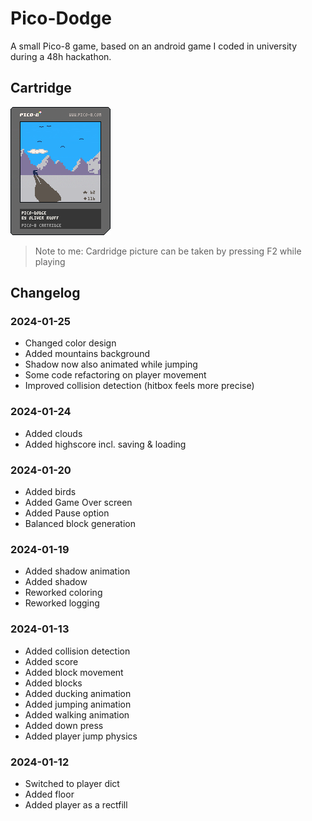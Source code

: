 # Pico-Dodge
A small Pico-8 game, based on an android game I coded in university during a 48h hackathon.

## Cartridge 
![Pico-Dodge](pico-dodge.p8.png)
> Note to me: Cardridge picture can be taken by pressing F2 while playing
## Changelog

### 2024-01-25
- Changed color design
- Added mountains background
- Shadow now also animated while jumping
- Some code refactoring on player movement
- Improved collision detection (hitbox feels more precise)

### 2024-01-24
- Added clouds
- Added highscore incl. saving & loading

### 2024-01-20
- Added birds
- Added Game Over screen
- Added Pause option
- Balanced block generation

### 2024-01-19
- Added shadow animation
- Added shadow
- Reworked coloring
- Reworked logging

### 2024-01-13
- Added collision detection
- Added score
- Added block movement
- Added blocks
- Added ducking animation
- Added jumping animation
- Added walking animation
- Added down press
- Added player jump physics

### 2024-01-12
- Switched to player dict
- Added floor
- Added player as a rectfill